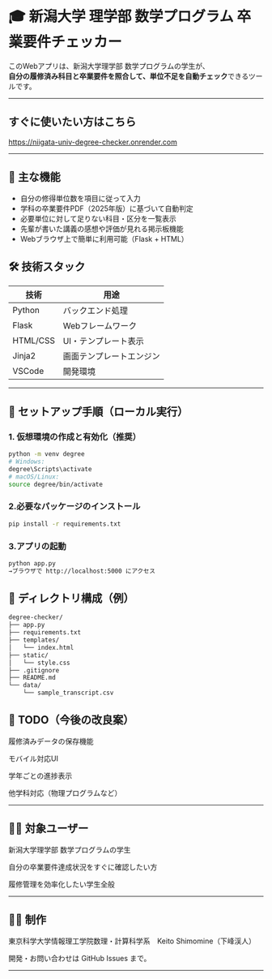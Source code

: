 # 🎓 新潟大学 理学部 数学プログラム 卒業要件チェッカー

このWebアプリは、新潟大学理学部 数学プログラムの学生が、  
**自分の履修済み科目と卒業要件を照合して、単位不足を自動チェック**できるツールです。

---

## すぐに使いたい方はこちら

https://niigata-univ-degree-checker.onrender.com

---
## 📌 主な機能

- 自分の修得単位数を項目に従って入力
- 学科の卒業要件PDF（2025年版）に基づいて自動判定
- 必要単位に対して足りない科目・区分を一覧表示
- 先輩が書いた講義の感想や評価が見れる掲示板機能
- Webブラウザ上で簡単に利用可能（Flask + HTML）


## 🛠️ 技術スタック

| 技術        | 用途                   |
|-------------|------------------------|
| Python      | バックエンド処理       |
| Flask       | Webフレームワーク      |
| HTML/CSS    | UI・テンプレート表示    |
| Jinja2      | 画面テンプレートエンジン |
| VSCode      | 開発環境               |

---

## 🚀 セットアップ手順（ローカル実行）
### 1. 仮想環境の作成と有効化（推奨）

```bash
python -m venv degree
# Windows:
degree\Scripts\activate
# macOS/Linux:
source degree/bin/activate

```

### 2.必要なパッケージのインストール

```bash
pip install -r requirements.txt

```

### 3.アプリの起動
```bash
python app.py
→ブラウザで http://localhost:5000 にアクセス

```

## 📁 ディレクトリ構成（例）
```bash
degree-checker/
├── app.py
├── requirements.txt
├── templates/
│   └── index.html
├── static/
│   └── style.css
├── .gitignore
├── README.md
└── data/
    └── sample_transcript.csv

```

## 📝 TODO（今後の改良案）
履修済みデータの保存機能

モバイル対応UI

学年ごとの進捗表示

他学科対応（物理プログラムなど）

---

## 🧑‍💻 対象ユーザー
新潟大学理学部 数学プログラムの学生

自分の卒業要件達成状況をすぐに確認したい方

履修管理を効率化したい学生全般

---

## 🙋‍♂️ 制作
東京科学大学情報理工学院数理・計算科学系　Keito Shimomine（下峰渓人）




開発・お問い合わせは GitHub Issues まで。

---

